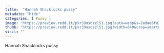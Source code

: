 ```yaml
---
title:  "Hannah Shacklocks pussy"
metadate: "hide"
categories: [ Pussy ]
image: "https://preview.redd.it/pkr39osdzzl51.jpg?auto=webp&s=2adae6fe283f00cc2fffd2fd42cdfd4433427916"
thumb: "https://preview.redd.it/pkr39osdzzl51.jpg?width=640&crop=smart&auto=webp&s=500316c77746927548d9245a8b9dfe279ab2b350"
visit: ""
---
```

Hannah Shacklocks pussy
